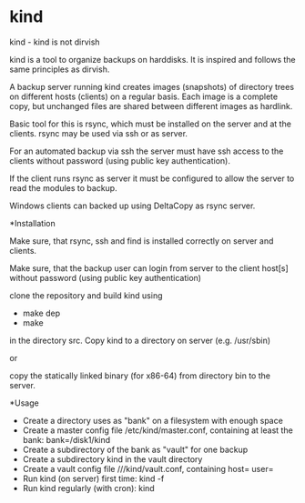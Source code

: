 # kind
kind - kind is not dirvish

kind is a tool to organize backups on harddisks. 
It is inspired and follows the same principles as dirvish.

A backup server running kind creates images (snapshots) of 
directory trees on different hosts (clients) on a regular basis. 
Each image is a complete copy, but unchanged files are 
shared between different images as hardlink. 

Basic tool for this is rsync, which must be installed on the 
server and at the clients. rsync may be used via ssh or as server.

For an automated backup via ssh the server must have ssh access 
to the clients without password (using public key authentication).

If the client runs rsync as server it must be configured to allow the
server to read the modules to backup. 

Windows clients can backed up using DeltaCopy as rsync server.

*Installation

Make sure, that rsync, ssh and find is installed correctly on server and clients.

Make sure, that the backup user can login from server to the client host[s] without password (using public key authentication)

clone the repository and build kind using
- make dep
- make 
 
in the directory src. Copy kind to a directory on server (e.g. /usr/sbin)

or

copy the statically linked binary (for x86-64) from directory bin to the server.

*Usage
- Create a directory uses as "bank" on a filesystem with enough space
- Create a master config file /etc/kind/master.conf, containing at least the bank:
    bank=/disk1/kind
- Create a subdirectory of the bank as "vault" for one backup
- Create a subdirectory kind in the vault directory
- Create a vault config file /<bank>/<vault>/kind/vault.conf, containing
    host=<client host>
    user=<backup user>
- Run kind (on server) first time:
    kind -f <vault>
- Run kind regularly (with cron):
    kind <vault>
